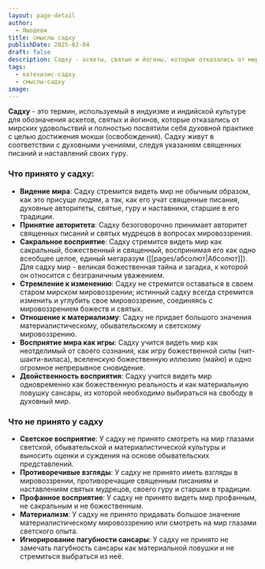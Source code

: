 ```yaml
---
layout: page-detail
author:
  - Яшодеви
title: смыслы садху
publishDate: 2025-02-04
draft: false
description: Садху - аскеты, святые и йогины, которые отказались от мирских удовольствий и полностью посвятили себя духовной практике с целью достижения мокши (освобождения). Садху живут в соответствии с духовными учениями, следуя указаниям священных писаний и наставлений своих Гуру.
tags:
  - катехизис-садху
  - смыслы-садху
image:
---
```

**Садху** - это термин, используемый в индуизме и индийской культуре для обозначения аскетов, святых и йогинов, которые отказались от мирских удовольствий и полностью посвятили себя духовной практике с целью достижения мокши (освобождения). Садху живут в соответствии с духовными учениями, следуя указаниям священных писаний и наставлений своих гуру.

### Что принято у садху:
- **Видение мира**: Садху стремится видеть мир не обычным образом, как это присуще людям, а так, как его учат священные писания, духовные авторитеты, святые, гуру и наставники, старшие в его традиции.
- **Принятие авторитета**: Садху безоговорочно принимает авторитет священных писаний и святых мудрецов в вопросах мировоззрения.
- **Сакральное восприятие**: Садху стремится видеть мир как сакральный, божественный и священный, воспринимая его как одно всеобщее целое, единый мегаразум ([[pages/абсолют|Абсолют]]). Для садху мир - великая божественная тайна и загадка, к которой он относится с безграничным уважением.
- **Стремление к изменению**: Садху не стремится оставаться в своем старом мирском мировоззрении; истинный садху всегда стремится изменить и углубить свое мировоззрение, соединяясь с мировоззрением божеств и святых.
- **Отношение к материализму**: Садху не придает большого значения материалистическому, обывательскому и светскому мировоззрению.
- **Восприятие мира как игры**: Садху учится видеть мир как неотделимый от своего сознания, как игру божественной силы (чит-шакти-виласа), вселенскую божественную иллюзию (майю) и одно огромное непрерывное сновидение.
- **Двойственность восприятия**: Садху учится видеть мир одновременно как божественную реальность и как материальную ловушку сансары, из которой необходимо выбираться на свободу в духовный мир.

### Что не принято у садху
- **Светское восприятие**: У садху не принято смотреть на мир глазами светской, обывательской и материалистической культуры и выносить оценки и суждения на основе обывательских представлений.
- **Противоречивые взгляды**: У садху не принято иметь взгляды в мировоззрении, противоречащие священным писаниям и наставлениям святых мудрецов, своего гуру и старших в традиции.
- **Профанное восприятие**: У садху не принято видеть мир профанным, не сакральным и не божественным.
- **Материализм**: У садху не принято придавать большое значение материалистическому мировоззрению или смотреть на мир глазами светского опыта.
- **Игнорирование пагубности сансары**: У садху не принято не замечать пагубность сансары как материальной ловушки и не стремиться выбраться из неё.